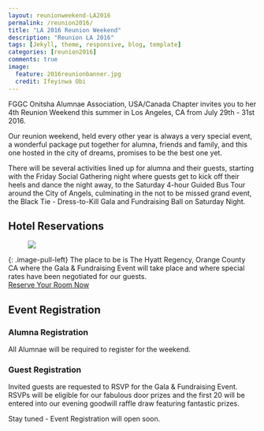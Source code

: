 ```yaml
---
layout: reunionweekend-LA2016
permalink: /reunion2016/
title: "LA 2016 Reunion Weekend"
description: "Reunion LA 2016"
tags: [Jekyll, theme, responsive, blog, template]
categories: [reunion2016]
comments: true
image:
  feature: 2016reunionbanner.jpg
  credit: Ifeyinwa Obi
---
```

FGGC Onitsha Alumnae Association, USA/Canada Chapter invites you to her 4th Reunion Weekend this summer in Los Angeles, CA from July 29th - 31st 2016.

Our reunion weekend, held every other year is always a very special event, a wonderful package put together for alumna, friends and family, and this one hosted in the city of dreams, promises to be the best one yet.

There will be several activities lined up for alumna and their guests, starting with the Friday Social Gathering night where guests get to kick off their heels and dance the night away, to the Saturday 4-hour Guided Bus Tour around the City of Angels, culminating in the not to be missed grand event, the Black Tie - Dress-to-Kill Gala and Fundraising Ball on Saturday Night.

## Hotel Reservations
<figure>
	<a href="{{ site.url }}/images/hyatt-venue.jpg"><img src="{{ site.url }}/images/hyatt-venue.jpg"></a>
</figure>
{: .image-pull-left}
The place to be is The Hyatt Regency, Orange County CA where the Gala & Fundraising Event will take place and where special rates have been negotiated for our guests.

<div markdown="0"><a href="https://resweb.passkey.com/go/fggconitsha2016" class="btn">Reserve Your Room Now</a></div>

## Event Registration

### Alumna Registration
All Alumnae will be required to register for the weekend.

### Guest Registration
Invited guests are requested to RSVP for the Gala & Fundraising Event. RSVPs will be eligible for our fabulous door prizes and the first 20 will be entered into our evening goodwill raffle draw featuring fantastic prizes.

Stay tuned - Event Registration will open soon.

